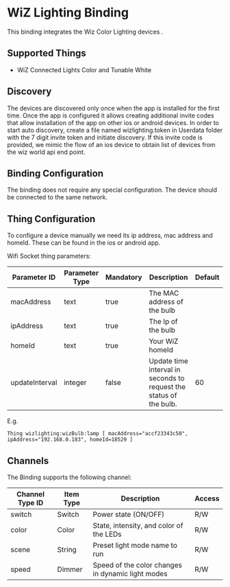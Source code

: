 # WiZ Lighting Binding

This binding integrates the Wiz Color Lighting devices .

## Supported Things

- WiZ Connected Lights Color and Tunable White


## Discovery

The devices are discovered only once when the app is installed for the first time.
Once the app is configured it allows creating additional invite codes that allow installation of the app on other ios or android devices.
In order to start auto discovery, create a file named wizlighting.token in Userdata folder with the 7 digit invite token and initiate discovery.
If this invite code is provided, we mimic the flow of an ios device to obtain list of devices from the wiz world api end point.

## Binding Configuration

The binding does not require any special configuration. The device should be connected to the same network.

## Thing Configuration

To configure a device manually we need its ip address, mac address and homeId. These can be found in the ios or android app.

Wifi Socket thing parameters:

| Parameter ID | Parameter Type | Mandatory | Description | Default |
|--------------|----------------|------|------------------|-----|
| macAddress | text | true | The MAC address of the bulb |  |
| ipAddress | text | true | The Ip of the bulb |  |
| homeId | text | true | Your WiZ homeId |  |
| updateInterval | integer | false | Update time interval in seconds to request the status of the bulb. | 60 |


E.g.

```
Thing wizlighting:wizBulb:lamp [ macAddress="accf23343c50", ipAddress="192.168.0.183", homeId=18529 ]
```

## Channels

The Binding supports the following channel:

| Channel Type ID | Item Type | Description                                          | Access |
|-----------------|-----------|------------------------------------------------------|--------|
| switch          | Switch    | Power state (ON/OFF)                                 | R/W    |
| color           | Color     | State, intensity, and color of the LEDs              | R/W    |
| scene           | String    | Preset light mode name to run                        | R/W    |
| speed           | Dimmer    | Speed of the color changes in dynamic light modes    | R/W    |
